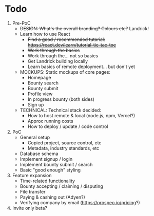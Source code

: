 # Todo

1. Pre-PoC
    * ~~DESIGN: What's the overall branding? Colours etc?~~ Landrick!
    * Learn how to use React
        * ~~Find a good / recommended tutorial: https://react.dev/learn/tutorial-tic-tac-toe~~
        * ~~Work through the basics~~
        * Work through the... not so basics
        * Get Landrick building locally
        * Learn basics of remote deployment... but don't yet
    * MOCKUPS: Static mockups of core pages:
        * Homepage
        * Bounty search
        * Bounty submit
        * Profile view
        * In progress bounty (both sides)
        * Sign up
    * TECHNICAL: Technical stack decided:
        * How to host remote & local (node.js, npm, Vercel?)
        * Approx running costs
        * How to deploy / update / code control
2. PoC
    * General setup
        * Copied project, source control, etc
        * Metadata, industry standards, etc
    * Database schema 
    * Implement signup / login
    * Implement bounty submit / search
    * Basic "good enough" styling
3. Feature expansion
    * Time-related functionality
    * Bounty accepting / claiming / disputing
    * File transfer
    * Paying & cashing out (Adyen?)
    * Verifying company by email (https://prospeo.io/pricing?)
4. Invite only beta?